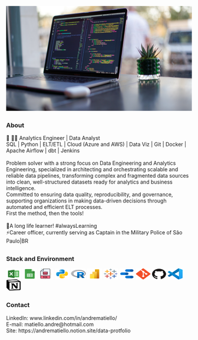 <!-- *********************************** Banner ************************************************ -->
<img src="./assets/img-desktop-github2.jpg" align="center">

<!-- ****************************************** Bio ******************************************** -->
##

### About
<p align="left">

🎲 🧑‍💻 Analytics Engineer | Data Analyst <br>
SQL | Python | ELT/ETL | Cloud (Azure and AWS) | Data Viz | Git | Docker | Apache Airflow | dbt | Jenkins<br><br>
Problem solver with a strong focus on Data Engineering and Analytics Engineering, specialized in architecting and orchestrating scalable and reliable data pipelines, transforming complex and fragmented data sources into clean, well-structured datasets ready for analytics and business intelligence.<br>
Committed to ensuring data quality, reproducibility, and governance, supporting organizations in making data-driven decisions through automated and efficient ELT processes.<br>
First the method, then the tools!<br><br>
🔹️A long life learner! #alwaysLearning <br>
⚡️Career officer, currently serving as Captain in the Military Police of São Paulo|BR
</p>

<!-- ****************************************** Stack ****************************************** -->
##
### Stack and Environment
<div style="display: inline_block">
  <img align="center" alt="matiello-EXCEL" height="30" width="40" src="./assets/excel.svg">
  <img align="center" alt="matiello-GOOGLE SPREEDSHEAT" height="30" width="40" src="./assets/sheet.svg">
  <img align="center" alt="matiello-SQL" height="30" width="40" src="./assets/sql.png">
  <img align="center" alt="matiello-PYTHON" height="30" width="40" src="./assets/python.svg">
  <img align="center" alt="matiello-R-LANGUAGE" height="30" width="40" src="./assets/r-language.svg">
  <img align="center" alt="matiello-POWER-BI" height="30" width="40" src="./assets/power-bi.svg">
  <img align="center" alt="matiello-TABLEAU" height="30" width="40" src="./assets/tableau.svg">
  <img align="center" alt="matiello-GOOGLE LOOKER STUDIO" height="30" width="40" src="./assets/looker.svg">
  <img align="center" alt="matiello-GIT" height="30" width="40" src="./assets/git.svg">
  <img align="center" alt="matiello-GITHUB" height="30" width="40" src="./assets/github.svg">
  <img align="center" alt="matiello-VSC" height="30" width="40" src="./assets/vscode.svg">
  <img align="center" alt="matiello-NOTION" height="30" width="40" src="./assets/notion.svg">
</div>

<!-- ****************************************** Contact ****************************************** -->
##
### Contact
<p align="left">
LinkedIn: www.linkedin.com/in/andrematiello/<br>
E-mail: matiello.andre@hotmail.com<br>
Site: https://andrematiello.notion.site/data-protfolio<br>
</p>

<!-- ****************************************** Activity *****************************************

##
### Activity
<div>
  <a href="https://github.com/andrematiello">
  <img height="180em" src="https://github-readme-stats.vercel.app/api?username=andrematiello&show_icons=true&theme=dracula&include_all_commits=true&count_private=true"/>
  <img height="180em" src="https://github-readme-stats.vercel.app/api/top-langs/?username=andrematiello&layout=compact&langs_count=7&theme=dracula"/>
</div>

-->
